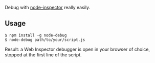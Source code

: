 Debug with [node-inspector](https://github.com/dannycoates/node-inspector) really
easily.

## Usage

```
$ npm install -g node-debug
$ node-debug path/to/your/script.js
```

Result: a Web Inspector debugger is open in your browser of choice, stopped
at the first line of the script.
